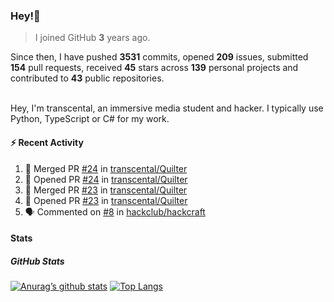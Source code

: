 ### Hey!👋
<!-- [![Banner](banner.png)](https://dillonb07.is-a.dev) -->


> I joined GitHub **3** years ago.

Since then, I have pushed **3531** commits, opened **209** issues, submitted **154** pull requests, received **45** stars across **139** personal projects and contributed to **43** public repositories.

<br>
Hey, I'm transcental, an immersive media student and hacker. I typically use Python, TypeScript or C# for my work.

<br>

#### :zap: Recent Activity

<!--START_SECTION:activity-->
1. 🎉 Merged PR [#24](https://github.com/transcental/Quilter/pull/24) in [transcental/Quilter](https://github.com/transcental/Quilter)
2. 💪 Opened PR [#24](https://github.com/transcental/Quilter/pull/24) in [transcental/Quilter](https://github.com/transcental/Quilter)
3. 🎉 Merged PR [#23](https://github.com/transcental/Quilter/pull/23) in [transcental/Quilter](https://github.com/transcental/Quilter)
4. 💪 Opened PR [#23](https://github.com/transcental/Quilter/pull/23) in [transcental/Quilter](https://github.com/transcental/Quilter)
5. 🗣 Commented on [#8](https://github.com/hackclub/hackcraft/pull/8#issuecomment-2529348444) in [hackclub/hackcraft](https://github.com/hackclub/hackcraft)
<!--END_SECTION:activity-->

#### Stats

##### GitHub Stats
[![Anurag’s github stats](https://github-readme-stats.vercel.app/api?username=transcental&show_icons=true&theme=radical)](https://github.com/transcental)
[![Top Langs](https://github-readme-stats.vercel.app/api/top-langs/?username=transcental&layout=compact&theme=radical)](https://github.com/transcental)
